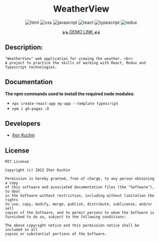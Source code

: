 <!-- <p align="center">
  <img src="readme-title.png" width="400" alt="Title">
</p> -->

<h1 align="center">
  WeatherView
</h1>

<p align="center">
  <img src="https://img.shields.io/badge/-html-red" alt="html">
  <img src="https://img.shields.io/badge/-css-blue" alt="css">
  <img src="https://img.shields.io/badge/-javascript-yellow" alt="javascript">
  <img src="https://img.shields.io/badge/-react-cyan" alt="react">
  <img src="https://img.shields.io/badge/-typescript-blue" alt="typescript">
  <img src="https://img.shields.io/badge/-redux-blueviolet" alt="redux"> <br>
</p>

<p align="center">
  <a href="https://ik-web.github.io/weather-view">⮚⮚ DEMO LINK ⮘⮘</a> 
</p>

## Description:
```
"WeatherViev" web application for viewing the weather. <br>
A project to practice the skills of working with React, Redux and Typescript technologies.
```

## Documentation

**The npm commands used to install the required node modules:**
- `npx create-react-app my-app --template typescript`
- `npm i gh-pages -D`

## Developers

- [Ihor Kuchin](https://github.com/ik-web)

## License

```
MIT License

Copyright (c) 2022 Ihor Kuchin

Permission is hereby granted, free of charge, to any person obtaining a copy
of this software and associated documentation files (the "Software"), to deal
in the Software without restriction, including without limitation the rights
to use, copy, modify, merge, publish, distribute, sublicense, and/or sell
copies of the Software, and to permit persons to whom the Software is
furnished to do so, subject to the following conditions:

The above copyright notice and this permission notice shall be included in all
copies or substantial portions of the Software.
`
